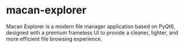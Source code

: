 # macan-explorer
Macan Explorer is a modern file manager application based on PyQt6, designed with a premium frameless UI to provide a cleaner, lighter, and more efficient file browsing experience.
